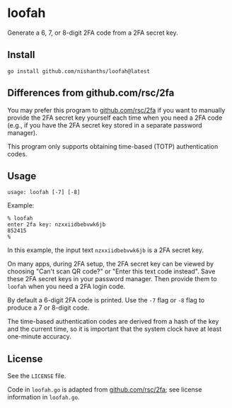 # loofah

Generate a 6, 7, or 8-digit 2FA code from a 2FA secret key.

## Install

```
go install github.com/nishanths/loofah@latest
```

## Differences from github.com/rsc/2fa

You may prefer this program to [github.com/rsc/2fa][1] if you want to manually
provide the 2FA secret key yourself each time when you need a 2FA code (e.g.,
if you have the 2FA secret key stored in a separate password manager).

This program only supports obtaining time-based (TOTP) authentication codes.

## Usage

```
usage: loofah [-7] [-8]
```

Example:

```
% loofah
enter 2fa key: nzxxiidbebvwk6jb
852415
%
```

In this example, the input text `nzxxiidbebvwk6jb` is a 2FA secret key.

On many apps, during 2FA setup, the 2FA secret key can be viewed by choosing
"Can't scan QR code?" or "Enter this text code instead". Save these 2FA secret
keys in your password manager. Then provide them to `loofah` when you need a
2FA login code.

By default a 6-digit 2FA code is printed. Use the `-7` flag or `-8` flag to
produce a 7 or 8-digit code.

The time-based authentication codes are derived from a hash of the key and the
current time, so it is important that the system clock have at least
one-minute accuracy.

## License

See the `LICENSE` file.

Code in `loofah.go` is adapted from [github.com/rsc/2fa][1]; see license
information in `loofah.go`.

[1]: https://github.com/rsc/2fa
